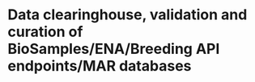 # Data clearinghouse, validation and curation of BioSamples/ENA/Breeding API endpoints/MAR databases